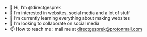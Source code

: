 - 👋 Hi, I’m @directgesprek
- 👀 I’m interested in websites, social media and a lot of stuff
- 🌱 I’m currently learning everything about making websites
- 💞️ I’m looking to collaborate on social media
- 📫 How to reach me : mail me at directgesprek@protonmail.com

<!---
directgesprek/directgesprek is a ✨ special ✨ repository because its `README.md` (this file) appears on your GitHub profile.
You can click the Preview link to take a look at your changes.
--->
